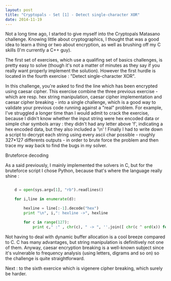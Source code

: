 ```yaml
---
layout: post
title: "Cryptopals - Set [1] - Detect single-character XOR"
date: 2014-11-19
---
```


Not a long time ago, I started to give myself into the Cryptopals Matasano challenge. Knowing little about cryptographics, I thought that
was a good idea to learn a thing or two about encryption, as well as brushing off my C skills (I'm currently a C++ guy).

The first set of exercises, which use a qualifing set of basics challenges, is pretty easy to solve (though it's not a matter of minutes as they
say if you really want properly implement the solution). However the first hurdle is located in the fourth exercise : "Detect single-character XOR".

In this challenge, you're asked to find the line which has been encrypted using caesar cipher. This exercise combine the three previous exercise - which are resp. hex string manipulation, caesar cipher implementation and caesar cipher breaking - into a single challenge, which is a good way to validate your previous code running against a "real" problem. For example, I've struggled a longer time than I would admit to crack the exercise, because I didn't know whether the input string were hex encoded data or simple char symbols array : they didn't had any letter above 'f', indicating a hex encoded data, but they also included a '\n' ! Finally I had to write down a script to decrypt each string using every ascii char possible - roughly 327*127 differents outputs - in order to brute force the problem and then trace my way back to find the bugs in my solver.


Bruteforce decoding

As a said previously, I mainly implemented the solvers in C, but for the bruteforce script I chose Python, because that's where the language really shine :

```		python bruteforce breaking http://lucasg.gihtub.io/python-bruteforce-caesar-break caesar cipher bruteforcing using Python script

	d = open(sys.argv[1], "rb").readlines()

	for i,line in enumerate(d):

		hexline = line[:-1].decode("hex")
		print "\n", i,": hexline ->", hexline

		for c in range(127):
			print c," :" , chr(c), " -> ", ''.join([ chr(c ^ ord(x)) for x in hexline])

```

Not having to deal with dynamic buffer allocation is a cool breeze compared to C. C has many advantages, but string manipulation is definitively not
one of them. Anyway, caesar encryption breaking is a well-known subject since it's vulnerable to frequency analysis (using letters, digrams and so on) so the challenge is quite straightforward.

Next : to the sixth exercice which is vigenere cipher breaking, which surely be harder.